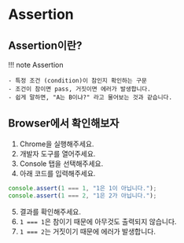 # Assertion

## Assertion이란?

!!! note Assertion

    - 특정 조건 (condition)이 참인지 확인하는 구문
    - 조건이 참이면 pass, 거짓이면 에러가 발생합니다.
    - 쉽게 말하면, "A는 B이냐?" 라고 물어보는 것과 같습니다.

## Browser에서 확인해보자

1. Chrome을 실행해주세요.
2. 개발자 도구를 열어주세요.
3. Console 탭을 선택해주세요.
4. 아래 코드를 입력해주세요.

```js
console.assert(1 === 1, "1은 1이 아닙니다.");
console.assert(1 === 2, "1은 2가 아닙니다.");
```

5. 결과를 확인해주세요.
6. `1 === 1`은 참이기 때문에 아무것도 출력되지 않습니다.
7. `1 === 2`는 거짓이기 때문에 에러가 발생합니다.